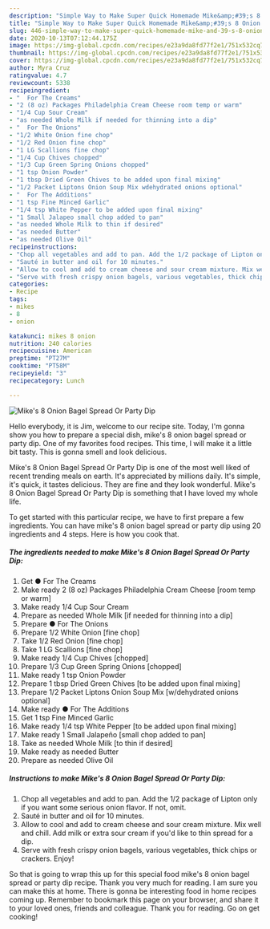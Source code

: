 ```yaml
---
description: "Simple Way to Make Super Quick Homemade Mike&amp;#39;s 8 Onion Bagel Spread Or Party Dip"
title: "Simple Way to Make Super Quick Homemade Mike&amp;#39;s 8 Onion Bagel Spread Or Party Dip"
slug: 446-simple-way-to-make-super-quick-homemade-mike-and-39-s-8-onion-bagel-spread-or-party-dip
date: 2020-10-13T07:12:44.175Z
image: https://img-global.cpcdn.com/recipes/e23a9da8fd77f2e1/751x532cq70/mikes-8-onion-bagel-spread-or-party-dip-recipe-main-photo.jpg
thumbnail: https://img-global.cpcdn.com/recipes/e23a9da8fd77f2e1/751x532cq70/mikes-8-onion-bagel-spread-or-party-dip-recipe-main-photo.jpg
cover: https://img-global.cpcdn.com/recipes/e23a9da8fd77f2e1/751x532cq70/mikes-8-onion-bagel-spread-or-party-dip-recipe-main-photo.jpg
author: Myra Cruz
ratingvalue: 4.7
reviewcount: 5338
recipeingredient:
- "  For The Creams"
- "2 (8 oz) Packages Philadelphia Cream Cheese room temp or warm"
- "1/4 Cup Sour Cream"
- "as needed Whole Milk if needed for thinning into a dip"
- "  For The Onions"
- "1/2 White Onion fine chop"
- "1/2 Red Onion fine chop"
- "1 LG Scallions fine chop"
- "1/4 Cup Chives chopped"
- "1/3 Cup Green Spring Onions chopped"
- "1 tsp Onion Powder"
- "1 tbsp Dried Green Chives to be added upon final mixing"
- "1/2 Packet Liptons Onion Soup Mix wdehydrated onions optional"
- "  For The Additions"
- "1 tsp Fine Minced Garlic"
- "1/4 tsp White Pepper to be added upon final mixing"
- "1 Small Jalapeo small chop added to pan"
- "as needed Whole Milk to thin if desired"
- "as needed Butter"
- "as needed Olive Oil"
recipeinstructions:
- "Chop all vegetables and add to pan. Add the 1/2 package of Lipton only if you want some serious onion flavor. If not, omit."
- "Sauté in butter and oil for 10 minutes."
- "Allow to cool and add to cream cheese and sour cream mixture. Mix well and chill. Add milk or extra sour cream if you&#39;d like to thin spread for a dip."
- "Serve with fresh crispy onion bagels, various vegetables, thick chips or crackers. Enjoy!"
categories:
- Recipe
tags:
- mikes
- 8
- onion

katakunci: mikes 8 onion 
nutrition: 240 calories
recipecuisine: American
preptime: "PT27M"
cooktime: "PT58M"
recipeyield: "3"
recipecategory: Lunch

---
```



![Mike&#39;s 8 Onion Bagel Spread Or Party Dip](https://img-global.cpcdn.com/recipes/e23a9da8fd77f2e1/751x532cq70/mikes-8-onion-bagel-spread-or-party-dip-recipe-main-photo.jpg)

Hello everybody, it is Jim, welcome to our recipe site. Today, I'm gonna show you how to prepare a special dish, mike&#39;s 8 onion bagel spread or party dip. One of my favorites food recipes. This time, I will make it a little bit tasty. This is gonna smell and look delicious.



Mike&#39;s 8 Onion Bagel Spread Or Party Dip is one of the most well liked of recent trending meals on earth. It's appreciated by millions daily. It's simple, it's quick, it tastes delicious. They are fine and they look wonderful. Mike&#39;s 8 Onion Bagel Spread Or Party Dip is something that I have loved my whole life.


To get started with this particular recipe, we have to first prepare a few ingredients. You can have mike&#39;s 8 onion bagel spread or party dip using 20 ingredients and 4 steps. Here is how you cook that.

<!--inarticleads1-->

##### The ingredients needed to make Mike&#39;s 8 Onion Bagel Spread Or Party Dip:

1. Get  ● For The Creams
1. Make ready 2 (8 oz) Packages Philadelphia Cream Cheese [room temp or warm]
1. Make ready 1/4 Cup Sour Cream
1. Prepare as needed Whole Milk [if needed for thinning into a dip]
1. Prepare  ● For The Onions
1. Prepare 1/2 White Onion [fine chop]
1. Take 1/2 Red Onion [fine chop]
1. Take 1 LG Scallions [fine chop]
1. Make ready 1/4 Cup Chives [chopped]
1. Prepare 1/3 Cup Green Spring Onions [chopped]
1. Make ready 1 tsp Onion Powder
1. Prepare 1 tbsp Dried Green Chives [to be added upon final mixing]
1. Prepare 1/2 Packet Liptons Onion Soup Mix [w/dehydrated onions optional]
1. Make ready  ● For The Additions
1. Get 1 tsp Fine Minced Garlic
1. Make ready 1/4 tsp White Pepper [to be added upon final mixing]
1. Make ready 1 Small Jalapeño [small chop added to pan]
1. Take as needed Whole Milk [to thin if desired]
1. Make ready as needed Butter
1. Prepare as needed Olive Oil




<!--inarticleads2-->

##### Instructions to make Mike&#39;s 8 Onion Bagel Spread Or Party Dip:

1. Chop all vegetables and add to pan. Add the 1/2 package of Lipton only if you want some serious onion flavor. If not, omit.
1. Sauté in butter and oil for 10 minutes.
1. Allow to cool and add to cream cheese and sour cream mixture. Mix well and chill. Add milk or extra sour cream if you&#39;d like to thin spread for a dip.
1. Serve with fresh crispy onion bagels, various vegetables, thick chips or crackers. Enjoy!




So that is going to wrap this up for this special food mike&#39;s 8 onion bagel spread or party dip recipe. Thank you very much for reading. I am sure you can make this at home. There is gonna be interesting food in home recipes coming up. Remember to bookmark this page on your browser, and share it to your loved ones, friends and colleague. Thank you for reading. Go on get cooking!
